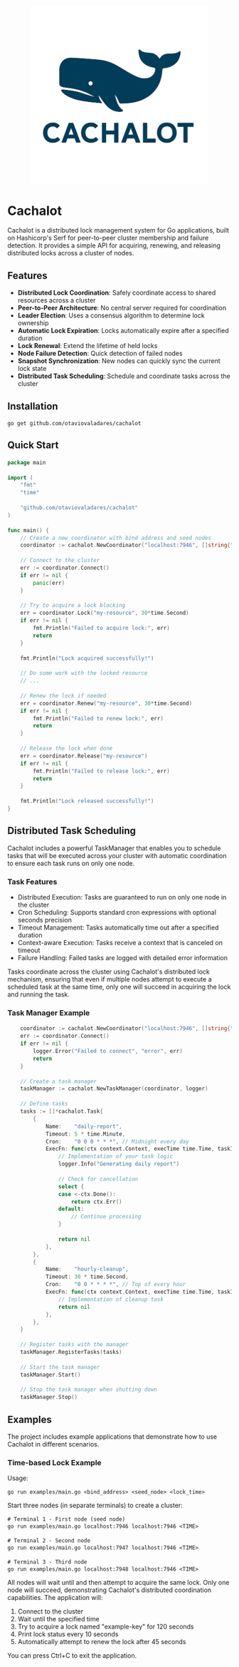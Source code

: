 <p align="center">
  <img src="doc/cachalot.png" alt="Cachalot Logo" width="400"/>
</p>


# Cachalot

Cachalot is a distributed lock management system for Go applications, built on Hashicorp's Serf for peer-to-peer cluster membership and failure detection. It provides a simple API for acquiring, renewing, and releasing distributed locks across a cluster of nodes.

## Features

- **Distributed Lock Coordination**: Safely coordinate access to shared resources across a cluster
- **Peer-to-Peer Architecture**: No central server required for coordination
- **Leader Election**: Uses a consensus algorithm to determine lock ownership
- **Automatic Lock Expiration**: Locks automatically expire after a specified duration
- **Lock Renewal**: Extend the lifetime of held locks
- **Node Failure Detection**: Quick detection of failed nodes
- **Snapshot Synchronization**: New nodes can quickly sync the current lock state
- **Distributed Task Scheduling**: Schedule and coordinate tasks across the cluster

## Installation

```shell
go get github.com/otaviovaladares/cachalot
```

## Quick Start

```go
package main

import (
    "fmt"
    "time"
    
    "github.com/otaviovaladares/cachalot"
)

func main() {
    // Create a new coordinator with bind address and seed nodes
    coordinator := cachalot.NewCoordinator("localhost:7946", []string{"localhost:7946"}, nil)
    
    // Connect to the cluster
    err := coordinator.Connect()
    if err != nil {
        panic(err)
    }
    
    // Try to acquire a lock blocking
    err = coordinator.Lock("my-resource", 30*time.Second)
    if err != nil {
        fmt.Println("Failed to acquire lock:", err)
        return
    }
    
    fmt.Println("Lock acquired successfully!")
    
    // Do some work with the locked resource
    // ...
    
    // Renew the lock if needed
    err = coordinator.Renew("my-resource", 30*time.Second)
    if err != nil {
        fmt.Println("Failed to renew lock:", err)
        return
    }
    
    // Release the lock when done
    err = coordinator.Release("my-resource")
    if err != nil {
        fmt.Println("Failed to release lock:", err)
        return
    }
    
    fmt.Println("Lock released successfully!")
}
```

## Distributed Task Scheduling

Cachalot includes a powerful TaskManager that enables you to schedule tasks that will be executed across your cluster with automatic coordination to ensure each task runs on only one node.

### Task Features

* Distributed Execution: Tasks are guaranteed to run on only one node in the cluster
* Cron Scheduling: Supports standard cron expressions with optional seconds precision
* Timeout Management: Tasks automatically time out after a specified duration
* Context-aware Execution: Tasks receive a context that is canceled on timeout
* Failure Handling: Failed tasks are logged with detailed error information

Tasks coordinate across the cluster using Cachalot's distributed lock mechanism, ensuring that even if multiple nodes attempt to execute a scheduled task at the same time, only one will succeed in acquiring the lock and running the task.

### Task Manager Example

```go
    coordinator := cachalot.NewCoordinator("localhost:7946", []string{"localhost:7946"}, logger)
    err := coordinator.Connect()
    if err != nil {
        logger.Error("Failed to connect", "error", err)
        return
    }
    
    // Create a task manager
    taskManager := cachalot.NewTaskManager(coordinator, logger)
    
    // Define tasks
    tasks := []*cachalot.Task{
        {
            Name:    "daily-report",
            Timeout: 5 * time.Minute,
            Cron:    "0 0 0 * * *", // Midnight every day
            ExecFn: func(ctx context.Context, execTime time.Time, taskID string) error {
                // Implementation of your task logic
                logger.Info("Generating daily report")
                
                // Check for cancellation
                select {
                case <-ctx.Done():
                    return ctx.Err()
                default:
                    // Continue processing
                }
                
                return nil
            },
        },
        {
            Name:    "hourly-cleanup",
            Timeout: 30 * time.Second,
            Cron:    "0 0 * * * *", // Top of every hour
            ExecFn: func(ctx context.Context, execTime time.Time, taskID string) error {
                // Implementation of cleanup task
                return nil
            },
        },
    }
    
    // Register tasks with the manager
    taskManager.RegisterTasks(tasks)
    
    // Start the task manager
    taskManager.Start()
    
    // Stop the task manager when shutting down
    taskManager.Stop()
```

## Examples

The project includes example applications that demonstrate how to use Cachalot in different scenarios.

### Time-based Lock Example

Usage:

```shell
go run examples/main.go <bind_address> <seed_node> <lock_time>
```

Start three nodes (in separate terminals) to create a cluster:

```shell
# Terminal 1 - First node (seed node)
go run examples/main.go localhost:7946 localhost:7946 <TIME>

# Terminal 2 - Second node
go run examples/main.go localhost:7947 localhost:7946 <TIME>

# Terminal 3 - Third node
go run examples/main.go localhost:7948 localhost:7946 <TIME>
```

All nodes will wait until <TIME> and then attempt to acquire the same lock. Only one node will succeed, demonstrating Cachalot's distributed coordination capabilities. The application will:

1. Connect to the cluster
2. Wait until the specified time
3. Try to acquire a lock named "example-key" for 120 seconds
4. Print lock status every 10 seconds
5. Automatically attempt to renew the lock after 45 seconds

You can press Ctrl+C to exit the application.